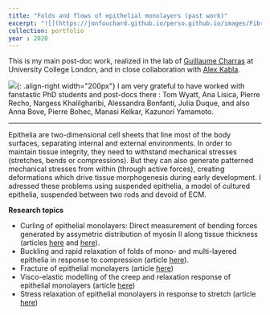 ```yaml
---
title: "Folds and flows of epithelial monolayers (past work)"
excerpt: "![](https://jonfouchard.github.io/perso.github.io/images/FibrousTissue-Illustration.jpg)"
collection: portfolio
year : 2020
---
```


This is my main post-doc work, realized in the lab of [Guillaume Charras](https://charraslab.com/) at University College London, and in close collaboration with [Alex Kabla](https://kalab.emma.cam.ac.uk/). 

![](https://jonfouchard.github.io/perso.github.io/images/Epithelium-Illustration.jpg){: .align-right width="200px"}
I am very grateful to have worked with fanstastic PhD students and post-docs there : Tom Wyatt, Ana Lisica, Pierre Recho, Nargess Khalilgharibi, Alessandra Bonfanti, Julia Duque, and also Anna Bove, Pierre Bohec, Manasi Kelkar, Kazunori Yamamoto.

---- 
Epithelia are two-dimensional cell sheets that line most of the body surfaces, separating internal and external environments. In order to maintain tissue integrity, they need to withstand mechanical stresses (stretches, bends or compressions). 
But they can also generate patterned mechanical stresses from within (through active forces), creating deformations which drive tissue morphogenesis during early development. 
I adressed these problems using suspended epithelia, a model of cultured epithelia, suspended between two rods and devoid of ECM. 

**Research topics**
- Curling of epithelial monolayers: Direct measurement of bending forces generated by assymetric distribution of myosin II along tissue thickness (articles [here](https://www.pnas.org/doi/abs/10.1073/pnas.1917838117) and [here](https://arxiv.org/pdf/2002.03966.pdf)).
- Buckling and rapid relaxation of folds of mono- and multi-layered epithelia in response to compression (article [here](https://www.biorxiv.org/content/10.1101/422196v1.full)).
- Fracture of epithelial monolayers (article [here](https://www.biorxiv.org/content/10.1101/2023.01.05.522736v2.abstract))
- Visco-elastic modelling of the creep and relaxation response of epithelial monolayers (article [here](https://royalsocietypublishing.org/doi/full/10.1098/rsos.190920))
- Stress relaxation of epithelial monolayers in response to stretch (article [here](https://www.ncbi.nlm.nih.gov/pmc/articles/PMC7116713/))

